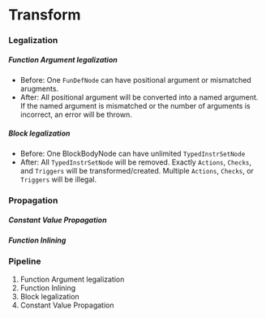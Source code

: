 # Transform
### Legalization
##### Function Argument legalization
- Before: One `FunDefNode` can have positional argument or mismatched arugments.
- After: All positional argument will be converted into a named argument. If the named argument is mismatched or the number of arguments is incorrect, an error will be thrown.
##### Block legalization
- Before: One BlockBodyNode can have unlimited `TypedInstrSetNode`
- After: All `TypedInstrSetNode` will be removed. Exactly `Actions`, `Checks`, and `Triggers` will be transformed/created. Multiple `Actions`, `Checks`, or `Triggers` will be illegal.

### Propagation
##### Constant Value Propagation
##### Function Inlining

### Pipeline
1. Function Argument legalization
2. Function Inlining
3. Block legalization
4. Constant Value Propagation